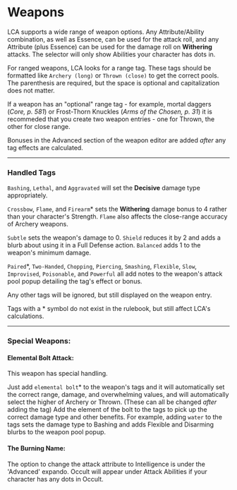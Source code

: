 # Weapons

LCA supports a wide range of weapon options. Any Attribute/Ability combination, as well as Essence, can be used for the attack roll, and any Attribute (plus Essence) can be used for the damage roll on **Withering** attacks. The selector will only show Abilities your character has dots in.

For ranged weapons, LCA looks for a range tag. These tags should be formatted like `Archery (long)` or `Thrown (close)` to get the correct pools. The parenthesis are required, but the space is optional and capitalization does not matter.

If a weapon has an "optional" range tag - for example, mortal daggers (_Core, p. 581_) or Frost-Thorn Knuckles (_Arms of the Chosen, p. 31_) it is recommeded that you create two weapon entries - one for Thrown, the other for close range.

Bonuses in the Advanced section of the weapon editor are added _after_ any tag effects are calculated.

---

### Handled Tags

`Bashing`, `Lethal`, and `Aggravated` will set the **Decisive** damage type appropriately.

`Crossbow`, `Flame`, and `Firearm`\* sets the **Withering** damage bonus to 4 rather than your character's Strength. `Flame` also affects the close-range accuracy of Archery weapons.

`Subtle` sets the weapon's damage to 0. `Shield` reduces it by 2 and adds a blurb about using it in a Full Defense action. `Balanced` adds 1 to the weapon's minimum damage.

`Paired`\*, `Two-Handed`, `Chopping`, `Piercing`, `Smashing`, `Flexible`, `Slow`, `Improvised`, `Poisonable`, and `Powerful` all add notes to the weapon's attack pool popup detailing the tag's effect or bonus.

Any other tags will be ignored, but still displayed on the weapon entry.

Tags with a \* symbol do not exist in the rulebook, but still affect LCA's calculations.

---

### Special Weapons:

#### Elemental Bolt Attack:

This weapon has special handling.

Just add `elemental bolt`\* to the weapon's tags and it will automatically set the correct range, damage, and overwhelming values, and will automatically select the higher of Archery or Thrown. (These can all be changed _after_ adding the tag) Add the element of the bolt to the tags to pick up the correct damage type and other benefits. For example, adding `water` to the tags sets the damage type to Bashing and adds Flexible and Disarming blurbs to the weapon pool popup.

#### The Burning Name:

The option to change the attack attribute to Intelligence is under the 'Advanced' expando. Occult will appear under Attack Abilities if your character has any dots in Occult.
